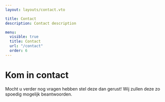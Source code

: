 ```yaml
---
layout: layouts/contact.vto

title: Contact
description: Contact description

menu:
  visible: true
  title: Contact
  url: "/contact"
  order: 6
---
```


# Kom in contact

Mocht u verder nog vragen hebben stel deze dan gerust! Wij zullen deze zo
spoedig mogelijk beantwoorden.
